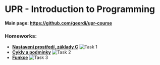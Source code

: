 # UPR - Introduction to Programming

**Main page: https://github.com/geordi/upr-course**

### Homeworks:
* **[Nastavení prostředí, základy C](https://github.com/patrick11514/VSB/tree/main/UPR/Ukol1)**
![Task 1](http://upload.patrick115.eu/screenshot/kelvin_h1.png)
* **[Cykly a podmínky](https://github.com/patrick11514/VSB/tree/main/UPR/Ukol2)**
![Task 2](http://upload.patrick115.eu/screenshot/kelvin_h2.png)
* **[Funkce](https://github.com/patrick11514/VSB/tree/main/UPR/Ukol3)**
![Task 3](https://upload.patrick115.eu/file/kelvin_h3.png)
